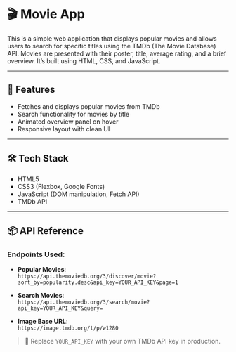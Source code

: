 # 🎬 Movie App

This is a simple web application that displays popular movies and allows users to search for specific titles using the TMDb (The Movie Database) API. Movies are presented with their poster, title, average rating, and a brief overview. It’s built using HTML, CSS, and JavaScript.

---

## 🚀 Features

- Fetches and displays popular movies from TMDb
- Search functionality for movies by title
- Animated overview panel on hover
- Responsive layout with clean UI

---

## 🛠️ Tech Stack

- HTML5
- CSS3 (Flexbox, Google Fonts)
- JavaScript (DOM manipulation, Fetch API)
- TMDb API

---

## 📦 API Reference

### Endpoints Used:
- **Popular Movies**:  
  `https://api.themoviedb.org/3/discover/movie?sort_by=popularity.desc&api_key=YOUR_API_KEY&page=1`

- **Search Movies**:  
  `https://api.themoviedb.org/3/search/movie?api_key=YOUR_API_KEY&query=`

- **Image Base URL**:  
  `https://image.tmdb.org/t/p/w1280`

> 🔑 Replace `YOUR_API_KEY` with your own TMDb API key in production.
